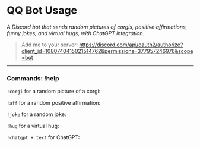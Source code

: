 # QQ Bot Usage
 *A Discord bot that sends random pictures of corgis, positive affirmations, funny jokes, and virtual hugs, with ChatGPT integration.*
> Add me to your server: https://discord.com/api/oauth2/authorize?client_id=1080740415021514762&permissions=377957246976&scope=bot
---
### Commands: !help


```!corgi``` for a random picture of a corgi: 

```!aff``` for a random positive affirmation: 

```!joke``` for a random joke:

```!hug``` for a virtual hug: 

```!chatgpt + text``` for ChatGPT:

